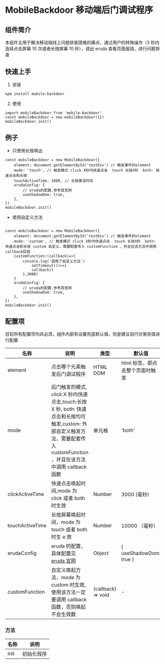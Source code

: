 # MobileBackdoor 移动端后门调试程序

## 组件简介

本组件主用于解决移动端线上问题排查困难的痛点，通过用户的特殊操作（3 秒内连续点击屏幕 10 次或者长按屏幕 10 秒），调出 eruda 查看页面报错，进行问题排查

## 快速上手

1. 安装

```
npm install mobile-backdoor
```

2. 使用

```
import mobileBackdoor from 'mobile-backdoor'
const mobileBackdoor = new mobileBackdoor({})
mobileBackdoor.init()
```

## 例子

- 只使用长按唤出

```
const mobileBackdoor = new MobileBackdoor({
    element: document.getElementById('testDiv') // 触发事件的element
    mode: 'touch', // 触发模式 click X秒内快速点击  touch 长按X秒  both: 快速点击和长按
    touchActiveTime: 1000, // 长按激活时间
    erudaConfig: {
        // eruda的配置,参考其官网
        useShadowDom: true,
    },
})
mobileBackdoor.init()
```

- 使用自定义方法

```

const mobileBackdoor = new MobileBackdoor({
    element: document.getElementById('testDiv') // 触发事件的element
    mode: 'custom', // 触发模式 click X秒内快速点击  touch 长按X秒  both: 快速点击和长按 custom 自定义，需要配套传入 customFunction ，并且在该方法中调用callback回调
    customFunction:(callback)=>{
        console.log('调用了自定义方法')
            setTimeout(()=>{
            callback()
        },3000)
    }
    erudaConfig: {
        // eruda的配置,参考其官网
        useShadowDom: true,
    },
})
mobileBackdoor.init()
```

## 配置项

目前所有配置项均非必须，组件内部有设置兜底默认值，但是建议自行对某些值进行配置

| 名称            | 说明                                                                                                                                                                          | 类型               | 默认值                          |
| --------------- | ----------------------------------------------------------------------------------------------------------------------------------------------------------------------------- | ------------------ | ------------------------------- |
| element         | 点击哪个元素触发后门调试程序                                                                                                                                                  | HTML DOM           | html 标签，即点击整个页面时触发 |
| mode            | 后门触发的模式, click:X 秒内快速点击,touch:长按 X 秒, both: 快速点击和长按均可触发,custom: 外部自定义触发方法，需要配套传入 customFunction ，并且在该方法中调用 callback 函数 | 单元格             | 'both'                          |
| clickActiveTime | 快速点击唤起时间,mode 为 click 或者 both 时生效                                                                                                                               | Number             | 3000 (毫秒)                     |
| touchActiveTime | 长按屏幕唤起时间，mode 为 touch 或者 both 时生 e 效                                                                                                                           | Number             | 10000 （毫秒）                  |
| erudaConfig     | eruda 的配置，具体配置见 [eruda 官网](https://github.com/liriliri/eruda/blob/master/doc/README_CN.md)                                                                         | Object             | { useShadowDom: true }          |
| customFunction  | 自定义唤起方法，mode 为 custom 时生效,使用该方法一定要调用 callback 函数，否则唤起不会生效数                                                                                  | (callback) => void | -                               |

### 方法

| 名称 | 说明       |
| ---- | ---------- |
| init | 初始化程序 |
